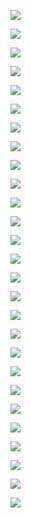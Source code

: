 ![](./img/Aspose.Words.7cc354e4-733a-4054-8e52-3227a64f7626.001.jpeg)

![](./img/Aspose.Words.7cc354e4-733a-4054-8e52-3227a64f7626.002.jpeg)

![](./img/Aspose.Words.7cc354e4-733a-4054-8e52-3227a64f7626.003.jpeg)

![](./img/Aspose.Words.7cc354e4-733a-4054-8e52-3227a64f7626.004.jpeg)

![](./img/Aspose.Words.7cc354e4-733a-4054-8e52-3227a64f7626.005.jpeg)

![](./img/Aspose.Words.7cc354e4-733a-4054-8e52-3227a64f7626.006.jpeg)

![](./img/Aspose.Words.7cc354e4-733a-4054-8e52-3227a64f7626.007.jpeg)

![](./img/Aspose.Words.7cc354e4-733a-4054-8e52-3227a64f7626.008.jpeg)

![](./img/Aspose.Words.7cc354e4-733a-4054-8e52-3227a64f7626.009.jpeg)

![](./img/Aspose.Words.7cc354e4-733a-4054-8e52-3227a64f7626.010.jpeg)

![](./img/Aspose.Words.7cc354e4-733a-4054-8e52-3227a64f7626.011.jpeg)

![](./img/Aspose.Words.7cc354e4-733a-4054-8e52-3227a64f7626.012.jpeg)

![](./img/Aspose.Words.7cc354e4-733a-4054-8e52-3227a64f7626.013.jpeg)

![](./img/Aspose.Words.7cc354e4-733a-4054-8e52-3227a64f7626.014.jpeg)

![](./img/Aspose.Words.7cc354e4-733a-4054-8e52-3227a64f7626.015.jpeg)

![](./img/Aspose.Words.7cc354e4-733a-4054-8e52-3227a64f7626.016.jpeg)

![](./img/Aspose.Words.7cc354e4-733a-4054-8e52-3227a64f7626.017.jpeg)

![](./img/Aspose.Words.7cc354e4-733a-4054-8e52-3227a64f7626.018.jpeg)

![](./img/Aspose.Words.7cc354e4-733a-4054-8e52-3227a64f7626.019.jpeg)

![](./img/Aspose.Words.7cc354e4-733a-4054-8e52-3227a64f7626.020.jpeg)

![](./img/Aspose.Words.7cc354e4-733a-4054-8e52-3227a64f7626.021.jpeg)

![](./img/Aspose.Words.7cc354e4-733a-4054-8e52-3227a64f7626.022.jpeg)

![](./img/Aspose.Words.7cc354e4-733a-4054-8e52-3227a64f7626.023.jpeg)

![](./img/Aspose.Words.7cc354e4-733a-4054-8e52-3227a64f7626.024.jpeg)

![](./img/Aspose.Words.7cc354e4-733a-4054-8e52-3227a64f7626.025.jpeg)

![](./img/Aspose.Words.7cc354e4-733a-4054-8e52-3227a64f7626.026.jpeg)

![](./img/Aspose.Words.7cc354e4-733a-4054-8e52-3227a64f7626.027.jpeg)

